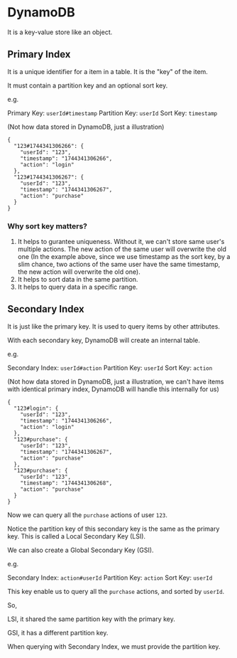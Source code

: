 # DynamoDB

It is a key-value store like an object.

## Primary Index

It is a unique identifier for a item in a table. It is the "key" of the item.

It must contain a partition key and an optional sort key.

e.g.

Primary Key: `userId#timestamp`
Partition Key: `userId`
Sort Key: `timestamp`

(Not how data stored in DynamoDB, just a illustration)

```
{
  "123#1744341306266": {
    "userId": "123",
    "timestamp": "1744341306266",
    "action": "login"
  },
  "123#1744341306267": {
    "userId": "123",
    "timestamp": "1744341306267",
    "action": "purchase"
  }
}
```

### Why sort key matters?

1. It helps to gurantee uniqueness. Without it, we can't store same user's multiple actions. The new action of the same user will overwrite the old one (In the example above, since we use timestamp as the sort key, by a slim chance, two actions of the same user have the same timestamp, the new action will overwrite the old one).
2. It helps to sort data in the same partition.
3. It helps to query data in a specific range.

## Secondary Index

It is just like the primary key. It is used to query items by other attributes.

With each secondary key, DynamoDB will create an internal table.

e.g.

Secondary Index: `userId#action`
Partition Key: `userId`
Sort Key: `action`

(Not how data stored in DynamoDB, just a illustration, we can't have items with identical primary index, DynamoDB will handle this internally for us)

```
{
  "123#login": {
    "userId": "123",
    "timestamp": "1744341306266",
    "action": "login"
  },
  "123#purchase": {
    "userId": "123",
    "timestamp": "1744341306267",
    "action": "purchase"
  },
  "123#purchase": {
    "userId": "123",
    "timestamp": "1744341306268",
    "action": "purchase"
  }
}
```

Now we can query all the `purchase` actions of user `123`.

Notice the partition key of this secondary key is the same as the primary key. This is called a Local Secondary Key (LSI).

We can also create a Global Secondary Key (GSI).

e.g.

Secondary Index: `action#userId`
Partition Key: `action`
Sort Key: `userId`

This key enable us to query all the `purchase` actions, and sorted by `userId`.

So,

LSI, it shared the same partition key with the primary key.

GSI, it has a different partition key.

When querying with Secondary Index, we must provide the partition key.
